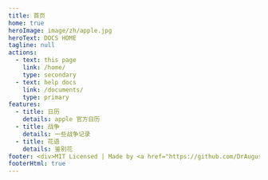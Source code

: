 ```yaml
---
title: 首页
home: true
heroImage: image/zh/apple.jpg
heroText: DOCS HOME
tagline: null
actions:
  - text: this page
    link: /home/
    type: secondary
  - text: help docs
    link: /documents/
    type: primary
features:
  - title: 日历
    details: apple 官方日历
  - title: 战争
    details: 一些战争记录
  - title: 花语
    details: 鉴别花
footer: <div>MIT Licensed | Made by <a href="https://github.com/DrAugus/" target="_blank">DrAugus</a></div><div>This page was generated by <a href="https://pages.github.com/" target="_blank">GitHub Pages</a>.</div>
footerHtml: true
---
```


